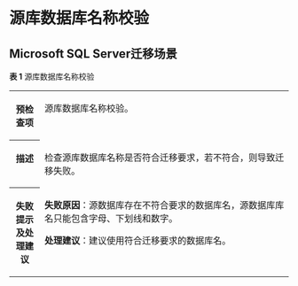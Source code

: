# 源库数据库名称校验<a name="drs_11_0111"></a>

## Microsoft SQL Server迁移场景<a name="section14404223174716"></a>

**表 1**  源库数据库名称校验

<a name="table1286312219628"></a>
<table><tbody><tr id="row1333815319628"><th class="firstcol" valign="top" width="11%" id="mcps1.2.3.1.1"><p id="p16418526191940"><a name="p16418526191940"></a><a name="p16418526191940"></a><strong id="b13549013191940"><a name="b13549013191940"></a><a name="b13549013191940"></a>预检查项</strong></p>
</th>
<td class="cellrowborder" valign="top" width="89%" headers="mcps1.2.3.1.1 "><p id="p59157410191053"><a name="p59157410191053"></a><a name="p59157410191053"></a>源库数据库名称校验。</p>
</td>
</tr>
<tr id="row59198819628"><th class="firstcol" valign="top" width="11%" id="mcps1.2.3.2.1"><p id="p12227812191940"><a name="p12227812191940"></a><a name="p12227812191940"></a><strong id="b42941445191940"><a name="b42941445191940"></a><a name="b42941445191940"></a>描述</strong></p>
</th>
<td class="cellrowborder" valign="top" width="89%" headers="mcps1.2.3.2.1 "><p id="p2174934014558"><a name="p2174934014558"></a><a name="p2174934014558"></a>检查源库数据库名称是否符合迁移要求，若不符合，则导致迁移失败。</p>
</td>
</tr>
<tr id="row5971331319628"><th class="firstcol" valign="top" width="11%" id="mcps1.2.3.3.1"><p id="p31582987191940"><a name="p31582987191940"></a><a name="p31582987191940"></a><strong id="b15811431191940"><a name="b15811431191940"></a><a name="b15811431191940"></a>失败提示及<strong id="b117671048113514"><a name="b117671048113514"></a><a name="b117671048113514"></a>处理建议</strong></strong></p>
</th>
<td class="cellrowborder" valign="top" width="89%" headers="mcps1.2.3.3.1 "><p id="p7398373485"><a name="p7398373485"></a><a name="p7398373485"></a><strong id="b2039037134818"><a name="b2039037134818"></a><a name="b2039037134818"></a>失败原因</strong>：源数据库存在不符合要求的数据库名，源数据库库名只能包含字母、下划线和数字。</p>
<p id="p97203281380"><a name="p97203281380"></a><a name="p97203281380"></a><strong id="b17206281884"><a name="b17206281884"></a><a name="b17206281884"></a>处理建议</strong>：建议使用符合迁移要求的数据库名。</p>
</td>
</tr>
</tbody>
</table>

